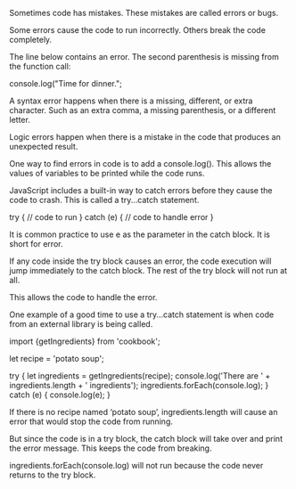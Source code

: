 Sometimes code has mistakes. These mistakes are called errors or bugs.

Some errors cause the code to run incorrectly. Others break the code completely.

The line below contains an error. The second parenthesis is missing from the function call:

console.log("Time for dinner.";

A syntax error happens when there is a missing, different, or extra character. Such as an extra comma, a missing parenthesis, or a different letter.

Logic errors happen when there is a mistake in the code that produces an unexpected result.

One way to find errors in code is to add a console.log(). This allows the values of variables to be printed while the code runs.

JavaScript includes a built-in way to catch errors before they cause the code to crash. This is called a try...catch statement.

try {
  // code to run
} catch (e) {
  // code to handle error
}

It is common practice to use e as the parameter in the catch block. It is short for error.

If any code inside the try block causes an error, the code execution will jump immediately to the catch block. The rest of the try block will not run at all.

This allows the code to handle the error.

One example of a good time to use a try...catch statement is when code from an external library is being called.

import {getIngredients} from 'cookbook';

let recipe = 'potato soup';

try {
  let ingredients = getIngredients(recipe);
  console​.log('There are ' + ingredients​.length + ' ingredients');
  ingredients​.forEach(console​.log);
} catch (e) {
  console​.log(e);
}

If there is no recipe named ‘potato soup’, ingredients.length will cause an error that would stop the code from running.

But since the code is in a try block, the catch block will take over and print the error message. This keeps the code from breaking.

ingredients.forEach(console.log) will not run because the code never returns to the try block.